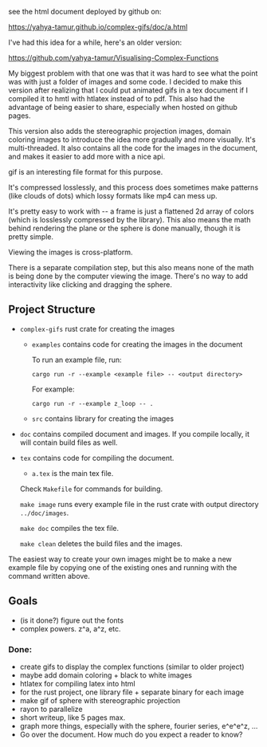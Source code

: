 see the html document deployed by github on:

https://yahya-tamur.github.io/complex-gifs/doc/a.html

I've had this idea for a while, here's an older version:

https://github.com/yahya-tamur/Visualising-Complex-Functions

My biggest problem with that one was that it was hard to see what the point was
with just a folder of images and some code. I decided to make this version
after realizing that I could put animated gifs in a tex document if I compiled
it to hmtl with htlatex instead of to pdf. This also had the advantage of being
easier to share, especially when hosted on github pages.

This version also adds the stereographic projection images, domain coloring
images to introduce the idea more gradually and more visually. It's
multi-threaded. It also contains all the code for the images in the document, and
makes it easier to add more with a nice api.

gif is an interesting file format for this purpose.

It's compressed losslessly, and this process does sometimes make patterns (like
clouds of dots) which lossy formats like mp4 can mess up.

It's pretty easy to work with -- a frame is just a flattened 2d array of colors
(which is losslessly compressed by the library). This also means the math behind
rendering the plane or the sphere is done manually, though it is pretty simple.

Viewing the images is cross-platform.

There is a separate compilation step, but this also means none of the math is
being done by the computer viewing the image. There's no way to add
interactivity like clicking and dragging the sphere.

## Project Structure

- `complex-gifs` rust crate for creating the images

  - `examples` contains code for creating the images in the document

    To run an example file, run:

    `cargo run -r --example <example file> -- <output directory>`

    For example:

    `cargo run -r --example z_loop -- .`

  - `src` contains library for creating the images

- `doc` contains compiled document and images. If you compile locally, it will
  contain build files as well.

- `tex` contains code for compiling the document.

  - `a.tex` is the main tex file.

  Check `Makefile` for commands for building.

  `make image` runs every example file in the rust crate with output directory
  `../doc/images`.

  `make doc` compiles the tex file.

  `make clean` deletes the build files and the images.

The easiest way to create your own images might be to make a new example file
by copying one of the existing ones and running with the command written above.

## Goals

- (is it done?) figure out the fonts
- complex powers. z^a, a^z, etc.

### Done:

- create gifs to display the complex functions (similar to older project)
- maybe add domain coloring + black to white images
- htlatex for compiling latex into html
- for the rust project, one library file + separate binary for each image
- make gif of sphere with stereographic projection
- rayon to parallelize
- short writeup, like 5 pages max.
- graph more things, especially with the sphere, fourier series, e^e^e^z, ...
- Go over the document. How much do you expect a reader to know?
